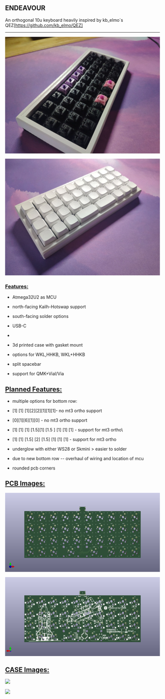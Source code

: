 ## ENDEAVOUR

An orthogonal  10u keyboard heavily inspired by kb_elmo`s QEZ[https://github.com/kb_elmo/QEZ]

---

![](/images/photos-case/built1.jpg)

![](/images/photos-case/built2.jpg)





### <u>Features:</u>

- Atmega32U2 as MCU

- north-facing Kailh-Hotswap support 

- south-facing solder options

- USB-C

- 

- 3d printed case with gasket mount 

- options for WKL,HHKB, WKL+HHKB

- split spacebar

- support for QMK+Vial/Via



## <u>Planned Features:</u>

- multiple options for bottom row:

- [1] [1] [1][2][2][1][1][1]- no mt3 ortho support

- [0][1][6][1][0] - no mt3 ortho support

- [1] [1] [1] [1.5][1] [1.5 ] [1] [1] [1] - support for mt3 ortho\

- [1] [1] [1.5] [2] [1.5] [1] [1] [1] - support for mt3 ortho

- underglow with either WS28 or Skmini > easier to solder 

- due to new bottom row -- overhaul of wiring and location of mcu 

- rounded pcb corners 



## <u>PCB Images:</u>

 ![pcb-front](/images/render-pcb/pcb-front.png)

![pcbback](/images/render-pcb/pcb-back.png)



## <u>CASE Images:</u>

![](/images/photos-case/IMG_20211204_181926.jpg)

![](/images/photos-case/IMG_20211204_181907.jpg)


